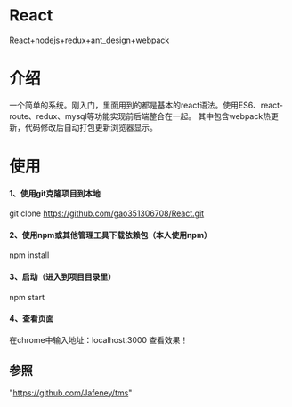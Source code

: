 # React
React+nodejs+redux+ant_design+webpack

# 介绍
一个简单的系统。刚入门，里面用到的都是基本的react语法。使用ES6、react-route、redux、mysql等功能实现前后端整合在一起。
其中包含webpack热更新，代码修改后自动打包更新浏览器显示。

# 使用
#### 1、使用git克隆项目到本地
git clone https://github.com/gao351306708/React.git
#### 2、使用npm或其他管理工具下载依赖包（本人使用npm）
npm install
#### 3、启动（进入到项目目录里）
npm start
#### 4、查看页面
在chrome中输入地址：localhost:3000 查看效果！

## 参照
"https://github.com/Jafeney/tms"
